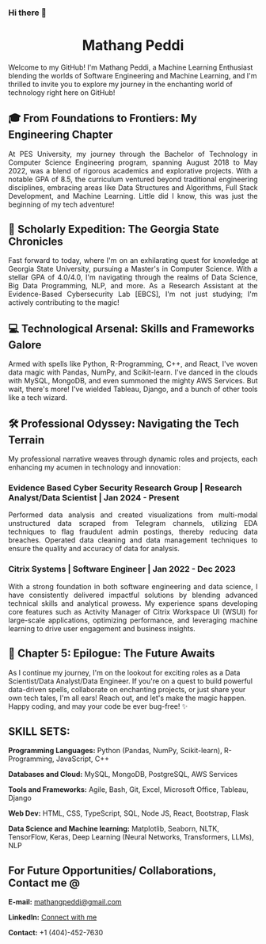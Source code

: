 
### Hi there 👋

<h1 align="center">
  Mathang Peddi 
</h1>
<p>
  Welcome to my GitHub! I'm Mathang Peddi, a Machine Learning Enthusiast blending the worlds of Software Engineering and Machine Learning, and I'm thrilled to invite you to explore my journey in the enchanting world of technology right here on GitHub! 
</p>


## 🎓 From Foundations to Frontiers: My Engineering Chapter

<p align="justify">
At PES University, my journey through the Bachelor of Technology in Computer Science Engineering program, spanning August 2018 to May 2022, was a blend of rigorous academics and explorative projects. With a notable GPA of 8.5, the curriculum ventured beyond traditional engineering disciplines, embracing areas like Data Structures and Algorithms, Full Stack Development, and Machine Learning. Little did I know, this was just the beginning of my tech adventure!
</p>

## 🏫 Scholarly Expedition: The Georgia State Chronicles

<p align="justify">
Fast forward to today, where I'm on an exhilarating quest for knowledge at Georgia State University, pursuing a Master's in Computer Science. With a stellar GPA of 4.0/4.0, I'm navigating through the realms of Data Science, Big Data Programming, NLP, and more. As a Research Assistant at the Evidence-Based Cybersecurity Lab [EBCS], I'm not just studying; I'm actively contributing to the magic!
</p>

## 💻 Technological Arsenal: Skills and Frameworks Galore

<p align="justify">
Armed with spells like Python, R-Programming, C++, and React, I've woven data magic with Pandas, NumPy, and Scikit-learn. I've danced in the clouds with MySQL, MongoDB, and even summoned the mighty AWS Services. But wait, there's more! I've wielded Tableau, Django, and a bunch of other tools like a tech wizard.
</p>

## 🛠️ Professional Odyssey: Navigating the Tech Terrain

<p align="justify">
My professional narrative weaves through dynamic roles and projects, each enhancing my acumen in technology and innovation:

### Evidence Based Cyber Security Research Group | Research Analyst/Data Scientist | Jan 2024 - Present

<p align="justify">
Performed data analysis and created visualizations from multi-modal unstructured data scraped from Telegram channels, utilizing EDA techniques to flag fraudulent admin postings, thereby reducing data breaches. Operated data cleaning and data management techniques to ensure the quality and accuracy of data for analysis.

### Citrix Systems | Software Engineer | Jan 2022 - Dec 2023

<p align="justify">
With a strong foundation in both software engineering and data science, I have consistently delivered impactful solutions by blending advanced technical skills and analytical prowess. My experience spans developing core features such as Activity Manager of Citrix Workspace UI (WSUI) for large-scale applications, optimizing performance, and leveraging machine learning to drive user engagement and business insights.

</p>

## 🚀 Chapter 5: Epilogue: The Future Awaits
As I continue my journey, I'm on the lookout for exciting roles as a Data Scientist/Data Analyst/Data Engineer. If you're on a quest to build powerful data-driven spells, collaborate on enchanting projects, or just share your own tech tales, I'm all ears! Reach out, and let's make the magic happen. Happy coding, and may your code be ever bug-free! ✨

## SKILL SETS:

**Programming Languages:** Python (Pandas, NumPy, Scikit-learn), R-Programming, JavaScript, C++

**Databases and Cloud:** MySQL, MongoDB, PostgreSQL, AWS Services

**Tools and Frameworks:** Agile, Bash, Git, Excel, Microsoft Office, Tableau, Django

**Web Dev:** HTML, CSS, TypeScript, SQL, Node JS, React, Bootstrap, Flask

**Data Science and Machine learning:** Matplotlib, Seaborn, NLTK, TensorFlow, Keras, Deep Learning (Neural Networks, Transformers, LLMs), NLP

## For Future Opportunities/ Collaborations, Contact me @

**E-mail:** mathangpeddi@gmail.com

**LinkedIn:** [Connect with me](https://www.linkedin.com/in/mathangpeddi/)

**Contact:** +1 (404)-452-7630
